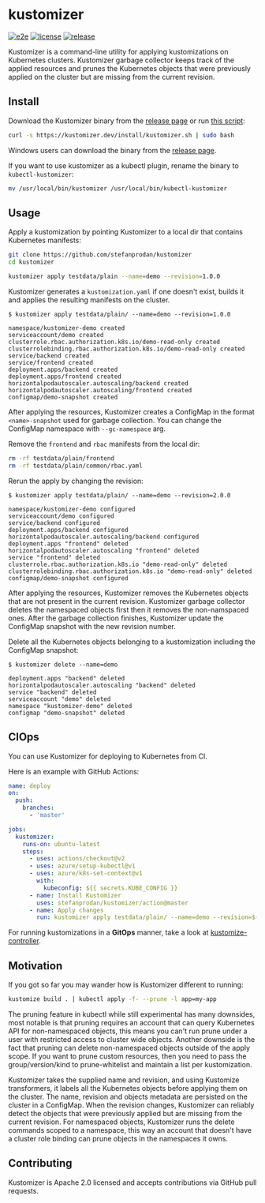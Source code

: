 # kustomizer

[![e2e](https://github.com/stefanprodan/kustomizer/workflows/e2e/badge.svg)](https://github.com/stefanprodan/kustomizer/actions)
[![license](https://img.shields.io/github/license/stefanprodan/kustomizer.svg)](https://github.com/stefanprodan/kustomizer/blob/master/LICENSE)
[![release](https://img.shields.io/github/release/stefanprodan/kustomizer/all.svg)](https://github.com/stefanprodan/kustomizer/releases)

Kustomizer is a command-line utility for applying kustomizations on Kubernetes clusters.
Kustomizer garbage collector keeps track of the applied resources and prunes the Kubernetes
objects that were previously applied on the cluster but are missing from the current revision.


## Install

Download the Kustomizer binary from the 
[release page](https://github.com/stefanprodan/kustomizer/releases)
or run [this script](install/README.md):

```bash
curl -s https://kustomizer.dev/install/kustomizer.sh | sudo bash
```

Windows users can download the binary from the [release page](https://github.com/stefanprodan/kustomizer/releases).

If you want to use kustomizer as a kubectl plugin, rename the binary to `kubectl-kustomizer`:

```bash
mv /usr/local/bin/kustomizer /usr/local/bin/kubectl-kustomizer
```

## Usage

Apply a kustomization by pointing Kustomizer to a local dir that contains Kubernetes manifests:

```bash
git clone https://github.com/stefanprodan/kustomizer
cd kustomizer

kustomizer apply testdata/plain --name=demo --revision=1.0.0
```

Kustomizer generates a `kustomization.yaml` if one doesn't exist, builds it and applies the 
resulting manifests on the cluster.

```text
$ kustomizer apply testdata/plain/ --name=demo --revision=1.0.0

namespace/kustomizer-demo created
serviceaccount/demo created
clusterrole.rbac.authorization.k8s.io/demo-read-only created
clusterrolebinding.rbac.authorization.k8s.io/demo-read-only created
service/backend created
service/frontend created
deployment.apps/backend created
deployment.apps/frontend created
horizontalpodautoscaler.autoscaling/backend created
horizontalpodautoscaler.autoscaling/frontend created
configmap/demo-snapshot created
```

After applying the resources, Kustomizer creates a ConfigMap in the format `<name>-snapshot`
used for garbage collection. You can change the ConfigMap namespace with `--gc-namespace` arg.

Remove the `frontend` and `rbac` manifests from the local dir:

```bash
rm -rf testdata/plain/frontend
rm -rf testdata/plain/common/rbac.yaml
```

Rerun the apply by changing the revision:

```text
$ kustomizer apply testdata/plain/ --name=demo --revision=2.0.0

namespace/kustomizer-demo configured
serviceaccount/demo configured
service/backend configured
deployment.apps/backend configured
horizontalpodautoscaler.autoscaling/backend configured
deployment.apps "frontend" deleted
horizontalpodautoscaler.autoscaling "frontend" deleted
service "frontend" deleted
clusterrole.rbac.authorization.k8s.io "demo-read-only" deleted
clusterrolebinding.rbac.authorization.k8s.io "demo-read-only" deleted
configmap/demo-snapshot configured
```

After applying the resources, Kustomizer removes the Kubernetes objects that are not present in the current revision.
Kustomizer garbage collector deletes the namespaced objects first then it removes the non-namspaced ones.
After the garbage collection finishes, Kustomizer update the ConfigMap snapshot with the new revision number.

Delete all the Kubernetes objects belonging to a kustomization including the ConfigMap snapshot:

```text
$ kustomizer delete --name=demo

deployment.apps "backend" deleted
horizontalpodautoscaler.autoscaling "backend" deleted
service "backend" deleted
serviceaccount "demo" deleted
namespace "kustomizer-demo" deleted
configmap "demo-snapshot" deleted
```

## CIOps

You can use Kustomizer for deploying to Kubernetes from CI. 

Here is an example with GitHub Actions:

```yaml
name: deploy
on:
  push:
    branches:
      - 'master'

jobs:
  kustomizer:
    runs-on: ubuntu-latest
    steps:
      - uses: actions/checkout@v2
      - uses: azure/setup-kubectl@v1
      - uses: azure/k8s-set-context@v1
        with:
          kubeconfig: ${{ secrets.KUBE_CONFIG }}
      - name: Install Kustomizer
        uses: stefanprodan/kustomizer/action@master
      - name: Apply changes
        run: kustomizer apply testdata/plain/ --name=demo --revision=${GITHUB_SHA}
```

For running kustomizations in a **GitOps** manner, take a look at [kustomize-controller](https://github.com/fluxcd/kustomize-controller).

## Motivation

If you got so far you may wander how is Kustomizer different to running:

```bash
kustomize build . | kubectl apply -f- --prune -l app=my-app
```

The pruning feature in kubectl while still experimental has many downsides, most notable is that pruning
requires an account that can query Kubernetes API for non-namespaced objects,
this means you can't run prune under a user with restricted access to cluster wide objects.
Another downside is the fact that pruning can delete non-namespaced objects outside of the apply scope.
If you want to prune custom resources, then you need to pass the group/version/kind to prune-whitelist
and maintain a list per kustomization. 

Kustomizer takes the supplied name and revision, and using Kustomize transformers, it labels all
the Kubernetes objects before applying them on the cluster. 
The name, revision and objects metadata are persisted on the cluster in a ConfigMap.
When the revision changes, Kustomizer can reliably detect the objects that were previously applied but 
are missing from the current revision. For namespaced objects, Kustomizer runs the delete commands
scoped to a namespace, this way an account that doesn't have a cluster role binding can prune
objects in the namespaces it owns.

## Contributing

Kustomizer is Apache 2.0 licensed and accepts contributions via GitHub pull requests.
